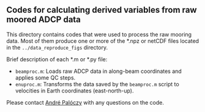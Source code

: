 ## Codes for calculating derived variables from raw moored ADCP data

This directory contains codes that were used to process the raw mooring data. Most of them produce one or more of the \*.npz or netCDF files located in the `../data_reproduce_figs` directory.

Brief description of each \*.m or \*.py file:

* `beamproc.m`: Loads raw ADCP data in along-beam coordinates and applies some QC steps.
* `enuproc.m`: Transforms the data saved by the `beamproc.m` script to velocities in Earth coordinates (east-north-up).

Please contact [André Palóczy](mailto:apaloczy@ucsd.edu) with any questions on the code.

